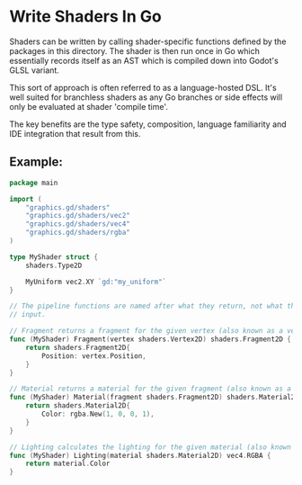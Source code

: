 # Write Shaders In Go

Shaders can be written by calling shader-specific functions defined by the
packages in this directory. The shader is then run once in Go which essentially
records itself as an AST which is compiled down into Godot's GLSL variant.

This sort of approach is often referred to as a language-hosted DSL. It's well
suited for branchless shaders as any Go branches or side effects will only be
evaluated at shader 'compile time'.

The key benefits are the type safety, composition, language familiarity and IDE
integration that result from this.

## Example:

```go
package main

import (
	"graphics.gd/shaders"
	"graphics.gd/shaders/vec2"
	"graphics.gd/shaders/vec4"
	"graphics.gd/shaders/rgba"
)

type MyShader struct {
	shaders.Type2D

	MyUniform vec2.XY `gd:"my_uniform"`
}

// The pipeline functions are named after what they return, not what they accept as
// input.

// Fragment returns a fragment for the given vertex (also known as a vertex shader).
func (MyShader) Fragment(vertex shaders.Vertex2D) shaders.Fragment2D {
	return shaders.Fragment2D{
		Position: vertex.Position,
	}
}

// Material returns a material for the given fragment (also known as a fragment shader).
func (MyShader) Material(fragment shaders.Fragment2D) shaders.Material2D {
	return shaders.Material2D{
		Color: rgba.New(1, 0, 0, 1),
	}
}

// Lighting calculates the lighting for the given material (also known as a lighting pass).
func (MyShader) Lighting(material shaders.Material2D) vec4.RGBA {
	return material.Color
}
```
